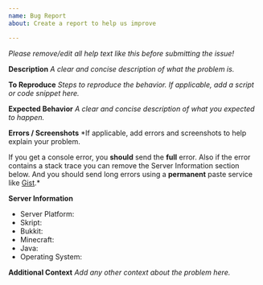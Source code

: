 ```yaml
---
name: Bug Report
about: Create a report to help us improve

---
```


*Please remove/edit all help text like this before submitting the issue!*

**Description**
*A clear and concise description of what the problem is.*

**To Reproduce**
*Steps to reproduce the behavior. If applicable, add a script or code snippet here.*

**Expected Behavior**
*A clear and concise description of what you expected to happen.*

**Errors / Screenshots**
*If applicable, add errors and screenshots to help explain your problem.

If you get a console error, you **should** send the **full** error. Also if the error contains a stack trace  you can remove the Server Information section below. And you should send long errors using a **permanent** paste service like [Gist](https://gist.github.com).*

**Server Information**
* Server Platform:
* Skript:
* Bukkit:
* Minecraft:
* Java:
* Operating System:

**Additional Context**
*Add any other context about the problem here.*
